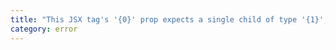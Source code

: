 ```yaml
---
title: "This JSX tag's '{0}' prop expects a single child of type '{1}', but multiple children were provided."
category: error
---
```

